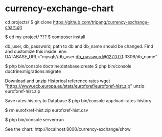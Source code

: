 # currency-exchange-chart

cd projects/
$ git clone https://github.com/tripang/currency-exchange-chart.git

$ cd my-project/ ???
$ composer install

db_user, db_password, path to db and db_name should be changed. Find and customize this inside .env:
DATABASE_URL="mysql://db_user:db_password@127.0.0.1:3306/db_name"

$ php bin/console doctrine:database:create
$ php bin/console doctrine:migrations:migrate

Download and unzip Historical reference rates
wget "https://www.ecb.europa.eu/stats/eurofxref/eurofxref-hist.zip"
unzip eurofxref-hist.zip

Save rates history to Database
$ php bin/console app:load-rates-history

$ rm eurofxref-hist.zip eurofxref-hist.csv

$ php bin/console server:run

See the chart:
http://localhost:8000/currency-exchange/show
